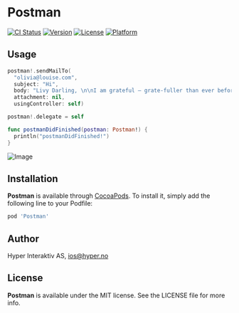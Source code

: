# Postman

[![CI Status](http://img.shields.io/travis/hyperoslo/Postman.svg?style=flat)](https://travis-ci.org/hyperoslo/Postman)
[![Version](https://img.shields.io/cocoapods/v/Postman.svg?style=flat)](http://cocoadocs.org/docsets/Postman)
[![License](https://img.shields.io/cocoapods/l/Postman.svg?style=flat)](http://cocoadocs.org/docsets/Postman)
[![Platform](https://img.shields.io/cocoapods/p/Postman.svg?style=flat)](http://cocoadocs.org/docsets/Postman)

## Usage

```swift
postman!.sendMailTo(
  "olivia@louise.com",
  subject: "Hi",
  body: "Livy Darling, \n\nI am grateful — grate-fuller than ever before — that you were born, & that your love is mine & our two lives woven & melded together! \n\n- SLC",
  attachment: nil,
  usingController: self)

postman!.delegate = self

func postmanDidFinished(postman: Postman!) {
  println("postmanDidFinished!")
}
```

![Image](https://raw.githubusercontent.com/hyperoslo/Postman/master/Assets/screens.png)

## Installation

**Postman** is available through [CocoaPods](http://cocoapods.org). To install
it, simply add the following line to your Podfile:

```ruby
pod 'Postman'
```

## Author

Hyper Interaktiv AS, ios@hyper.no

## License

**Postman** is available under the MIT license. See the LICENSE file for more info.
